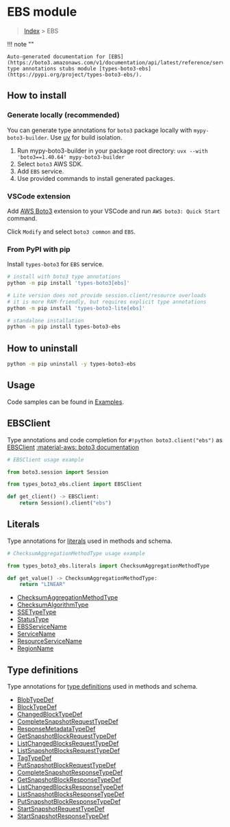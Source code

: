 #  EBS module

> [Index](../README.md) > EBS

!!! note ""

    Auto-generated documentation for [EBS](https://boto3.amazonaws.com/v1/documentation/api/latest/reference/services/ebs.html#ebs)
    type annotations stubs module [types-boto3-ebs](https://pypi.org/project/types-boto3-ebs/).

## How to install

### Generate locally (recommended)

You can generate type annotations for `boto3` package locally with `mypy-boto3-builder`.
Use [uv](https://docs.astral.sh/uv/getting-started/installation/) for build isolation.

1. Run mypy-boto3-builder in your package root directory: `uvx --with 'boto3==1.40.64' mypy-boto3-builder`
1. Select `boto3` AWS SDK.
1. Add `EBS` service.
1. Use provided commands to install generated packages.


### VSCode extension

Add [AWS Boto3](https://marketplace.visualstudio.com/items?itemName=Boto3typed.boto3-ide)
extension to your VSCode and run `AWS boto3: Quick Start` command.

Click `Modify` and select `boto3 common` and `EBS`.


### From PyPI with pip

Install `types-boto3` for `EBS` service.

```bash
# install with boto3 type annotations
python -m pip install 'types-boto3[ebs]'

# Lite version does not provide session.client/resource overloads
# it is more RAM-friendly, but requires explicit type annotations
python -m pip install 'types-boto3-lite[ebs]'

# standalone installation
python -m pip install types-boto3-ebs
```



## How to uninstall

```bash
python -m pip uninstall -y types-boto3-ebs
```

## Usage

Code samples can be found in [Examples](./usage.md).

## EBSClient

Type annotations and code completion for  `#!python boto3.client("ebs")` as [EBSClient](./client.md)
[:material-aws: boto3 documentation](https://boto3.amazonaws.com/v1/documentation/api/latest/reference/services/ebs.html#EBS.Client)

```python
# EBSClient usage example

from boto3.session import Session

from types_boto3_ebs.client import EBSClient

def get_client() -> EBSClient:
    return Session().client("ebs")
```









## Literals

Type annotations for [literals](./literals.md) used in methods and schema.

```python
# ChecksumAggregationMethodType usage example

from types_boto3_ebs.literals import ChecksumAggregationMethodType

def get_value() -> ChecksumAggregationMethodType:
    return "LINEAR"
```

- [ChecksumAggregationMethodType](./literals.md#checksumaggregationmethodtype)
- [ChecksumAlgorithmType](./literals.md#checksumalgorithmtype)
- [SSETypeType](./literals.md#ssetypetype)
- [StatusType](./literals.md#statustype)
- [EBSServiceName](./literals.md#ebsservicename)
- [ServiceName](./literals.md#servicename)
- [ResourceServiceName](./literals.md#resourceservicename)
- [RegionName](./literals.md#regionname)




## Type definitions

Type annotations for [type definitions](./type_defs.md) used in methods and schema.

- [BlobTypeDef](./type_defs.md#blobtypedef)
- [BlockTypeDef](./type_defs.md#blocktypedef)
- [ChangedBlockTypeDef](./type_defs.md#changedblocktypedef)
- [CompleteSnapshotRequestTypeDef](./type_defs.md#completesnapshotrequesttypedef)
- [ResponseMetadataTypeDef](./type_defs.md#responsemetadatatypedef)
- [GetSnapshotBlockRequestTypeDef](./type_defs.md#getsnapshotblockrequesttypedef)
- [ListChangedBlocksRequestTypeDef](./type_defs.md#listchangedblocksrequesttypedef)
- [ListSnapshotBlocksRequestTypeDef](./type_defs.md#listsnapshotblocksrequesttypedef)
- [TagTypeDef](./type_defs.md#tagtypedef)
- [PutSnapshotBlockRequestTypeDef](./type_defs.md#putsnapshotblockrequesttypedef)
- [CompleteSnapshotResponseTypeDef](./type_defs.md#completesnapshotresponsetypedef)
- [GetSnapshotBlockResponseTypeDef](./type_defs.md#getsnapshotblockresponsetypedef)
- [ListChangedBlocksResponseTypeDef](./type_defs.md#listchangedblocksresponsetypedef)
- [ListSnapshotBlocksResponseTypeDef](./type_defs.md#listsnapshotblocksresponsetypedef)
- [PutSnapshotBlockResponseTypeDef](./type_defs.md#putsnapshotblockresponsetypedef)
- [StartSnapshotRequestTypeDef](./type_defs.md#startsnapshotrequesttypedef)
- [StartSnapshotResponseTypeDef](./type_defs.md#startsnapshotresponsetypedef)


